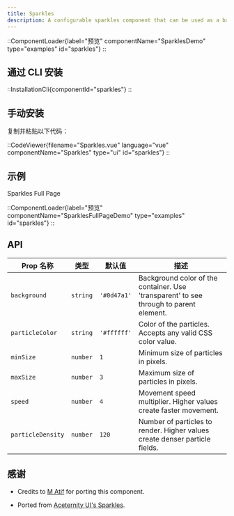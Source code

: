 ```yaml
---
title: Sparkles
description: A configurable sparkles component that can be used as a background or as a standalone component.
---
```


::ComponentLoader{label="预览" componentName="SparklesDemo" type="examples" id="sparkles"}
::

## 通过 CLI 安装

::InstallationCli{componentId="sparkles"}
::

## 手动安装

复制并粘贴以下代码：

::CodeViewer{filename="Sparkles.vue" language="vue" componentName="Sparkles" type="ui" id="sparkles"}
::

## 示例

Sparkles Full Page

::ComponentLoader{label="预览" componentName="SparklesFullPageDemo" type="examples" id="sparkles"}
::

## API

| Prop 名称         | 类型     | 默认值      | 描述                                                                                   |
| ----------------- | -------- | ----------- | -------------------------------------------------------------------------------------- |
| `background`      | `string` | `'#0d47a1'` | Background color of the container. Use 'transparent' to see through to parent element. |
| `particleColor`   | `string` | `'#ffffff'` | Color of the particles. Accepts any valid CSS color value.                             |
| `minSize`         | `number` | `1`         | Minimum size of particles in pixels.                                                   |
| `maxSize`         | `number` | `3`         | Maximum size of particles in pixels.                                                   |
| `speed`           | `number` | `4`         | Movement speed multiplier. Higher values create faster movement.                       |
| `particleDensity` | `number` | `120`       | Number of particles to render. Higher values create denser particle fields.            |

## 感谢

- Credits to [M Atif](https://github.com/atif0075) for porting this component.

- Ported from [Aceternity UI's Sparkles](https://ui.aceternity.com/components/sparkles).
